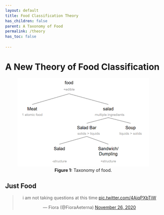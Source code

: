```yaml
---
layout: default
title: Food Classification Theory
has_children: false
parent: A Taxonomy of Food
permalink: /theory
has_toc: false

---
```


# A New Theory of Food Classification

<figure style="text-align: center;">
  <img src="assets/food_classification/food_classification.png" width="600" alt="Food Classification Pipeline">
  <figcaption><strong>Figure 1:</strong> Taxonomy of food.</figcaption>
</figure>

## Just Food

<blockquote class="twitter-tweet" align="center"><p lang="en" dir="ltr">i am not taking questions at this time <a href="https://t.co/4AiqPXbTiW">pic.twitter.com/4AiqPXbTiW</a></p>&mdash; Fiora (@FioraAeterna) <a href="https://twitter.com/FioraAeterna/status/1332081110235246592?ref_src=twsrc%5Etfw">November 26, 2020</a></blockquote> <script async src="https://platform.twitter.com/widgets.js" charset="utf-8"></script>


